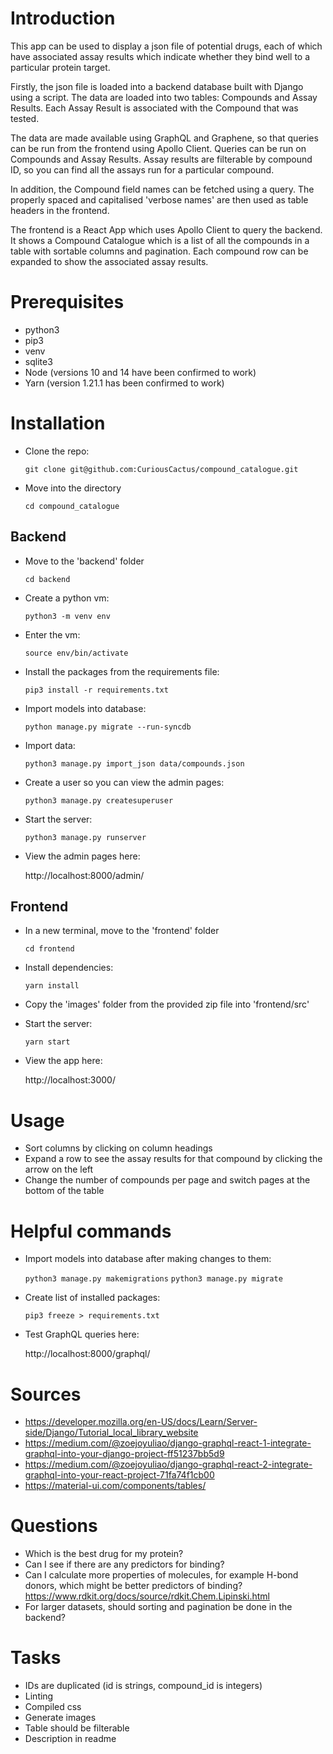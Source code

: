 # Introduction

This app can be used to display a json file of potential drugs, each of which have associated assay results which indicate whether they bind well to a particular protein target.

Firstly, the json file is loaded into a backend database built with Django using a script. The data are loaded into two tables: Compounds and Assay Results. Each Assay Result is associated with the Compound that was tested.

The data are made available using GraphQL and Graphene, so that queries can be run from the frontend using Apollo Client. Queries can be run on Compounds and Assay Results. Assay results are filterable by compound ID, so you can find all the assays run for a particular compound.

In addition, the Compound field names can be fetched using a query. The properly spaced and capitalised 'verbose names' are then used as table headers in the frontend.

The frontend is a React App which uses Apollo Client to query the backend. It shows a Compound Catalogue which is a list of all the compounds in a table with sortable columns and pagination. Each compound row can be expanded to show the associated assay results.

# Prerequisites

- python3
- pip3
- venv
- sqlite3
- Node (versions 10 and 14 have been confirmed to work)
- Yarn (version 1.21.1 has been confirmed to work)

# Installation

- Clone the repo:

  `git clone git@github.com:CuriousCactus/compound_catalogue.git`

- Move into the directory

  `cd compound_catalogue`

## Backend

- Move to the 'backend' folder

  `cd backend`

- Create a python vm:

  `python3 -m venv env`

- Enter the vm:

  `source env/bin/activate`

- Install the packages from the requirements file:

  `pip3 install -r requirements.txt`

- Import models into database:

  `python manage.py migrate --run-syncdb`

- Import data:

  `python3 manage.py import_json data/compounds.json`

- Create a user so you can view the admin pages:

  `python3 manage.py createsuperuser`

- Start the server:

  `python3 manage.py runserver`

- View the admin pages here:

  http://localhost:8000/admin/

## Frontend

- In a new terminal, move to the 'frontend' folder

  `cd frontend`

- Install dependencies:

  `yarn install`

- Copy the 'images' folder from the provided zip file into 'frontend/src'

- Start the server:

  `yarn start`

- View the app here:

  http://localhost:3000/

# Usage

- Sort columns by clicking on column headings
- Expand a row to see the assay results for that compound by clicking the arrow on the left
- Change the number of compounds per page and switch pages at the bottom of the table

# Helpful commands

- Import models into database after making changes to them:

  `python3 manage.py makemigrations`
  `python3 manage.py migrate`

- Create list of installed packages:

  `pip3 freeze > requirements.txt`

- Test GraphQL queries here:

  http://localhost:8000/graphql/

# Sources

- https://developer.mozilla.org/en-US/docs/Learn/Server-side/Django/Tutorial_local_library_website
- https://medium.com/@zoejoyuliao/django-graphql-react-1-integrate-graphql-into-your-django-project-ff51237bb5d9
- https://medium.com/@zoejoyuliao/django-graphql-react-2-integrate-graphql-into-your-react-project-71fa74f1cb00
- https://material-ui.com/components/tables/

# Questions

- Which is the best drug for my protein?
- Can I see if there are any predictors for binding?
- Can I calculate more properties of molecules, for example H-bond donors, which might be better predictors of binding?
  https://www.rdkit.org/docs/source/rdkit.Chem.Lipinski.html
- For larger datasets, should sorting and pagination be done in the backend?

# Tasks

- IDs are duplicated (id is strings, compound_id is integers)
- Linting
- Compiled css
- Generate images
- Table should be filterable
- Description in readme
